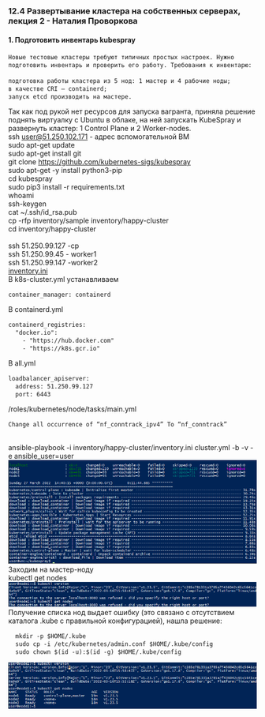 ### 12.4 Развертывание кластера на собственных серверах, лекция 2 - Наталия Проворкова
#### 1. Подготовить инвентарь kubespray
```
Новые тестовые кластеры требуют типичных простых настроек. Нужно подготовить инвентарь и проверить его работу. Требования к инвентарю:

подготовка работы кластера из 5 нод: 1 мастер и 4 рабочие ноды;
в качестве CRI — containerd;
запуск etcd производить на мастере.
```
Так как под рукой нет ресурсов для запуска вагранта, приняла решение поднять виртуалку с Ubuntu в облаке, на ней запускать KubeSpray и развернуть кластер: 1 Control Plane и 2 Worker-nodes.
<br>ssh  user@51.250.102.171 - адрес вспомогательной ВМ
<br>sudo apt-get update 
<br>sudo apt-get install git
<br>git clone https://github.com/kubernetes-sigs/kubespray
<br>sudo apt-get -y install python3-pip
<br>cd kubespray
<br>sudo pip3 install -r requirements.txt
<br>whoami
<br>ssh-keygen
<br>cat ~/.ssh/id_rsa.pub
<br>cp -rfp inventory/sample inventory/happy-cluster
<br>cd inventory/happy-cluster
<br><br>ssh 51.250.99.127 -cp
<br>ssh 51.250.99.45 - worker1
<br>ssh 51.250.99.147 -worker2
<br>[inventory.ini](inventory/happy-cluster/inventry.ini)
<br>В k8s-cluster.yml устанавливаем 
```
container_manager: containerd
```
В containerd.yml
```
containerd_registries:
  "docker.io":
    - "https://hub.docker.com"
    - "https://k8s.gcr.io"
```
В all.yml
```
loadbalancer_apiserver:
  address: 51.250.99.127
  port: 6443
```
/roles/kubernetes/node/tasks/main.yml
```
Change all occurrence of “nf_conntrack_ipv4” To “nf_conntrack”
```
<br>ansible-playbook -i inventory/happy-cluster/inventory.ini cluster.yml -b -v -e ansible_user=user
<br>![kubespray-setup.png](imgs/kubespray-setup.png)
<br>Заходим на мастер-ноду
<br>kubectl get nodes
<br>![kubectl-version-error.png](imgs/kubectl-version-error.png)
<br>Получение списка нод выдает ошибку (это связано с отсутствием каталога .kube с правильной конфигурацией), нашла решение:
```
  mkdir -p $HOME/.kube
  sudo cp -i /etc/kubernetes/admin.conf $HOME/.kube/config
  sudo chown $(id -u):$(id -g) $HOME/.kube/config
```
![kubectl-version-ok.png](imgs/kubectl-version-ok.png)
